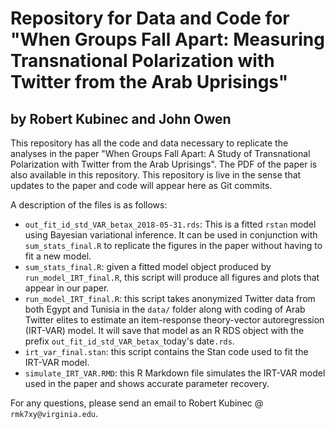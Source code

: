 # Repository for Data and Code for "When Groups Fall Apart: Measuring Transnational Polarization with Twitter from the Arab Uprisings"

## by Robert Kubinec and John Owen

This repository has all the code and data necessary to replicate the analyses in the paper "When Groups Fall Apart: A Study of Transnational Polarization with Twitter from the Arab Uprisings". The PDF of the paper is also available in this repository. This repository is live in the sense that updates to the paper and code will appear here as Git commits. 

A description of the files is as follows:

- `out_fit_id_std_VAR_betax_2018-05-31.rds`: This is a fitted `rstan` model using Bayesian variational inference. It can be used in conjunction with `sum_stats_final.R` to replicate the figures in the paper without having to fit a new model.
- `sum_stats_final.R`: given a fitted model object produced by `run_model_IRT_final.R`, this script will produce all figures and plots that appear in our paper. 
- `run_model_IRT_final.R`: this script takes anonymized Twitter data from both Egypt and Tunisia in the `data/` folder along with coding of Arab Twitter elites to estimate an item-response theory-vector autoregression (IRT-VAR) model. It will save that model as an R RDS object with the prefix `out_fit_id_std_VAR_betax_`today's date`.rds`.
- `irt_var_final.stan`: this script contains the Stan code used to fit the IRT-VAR model. 
- `simulate_IRT_VAR.RMD`: this R Markdown file simulates the IRT-VAR model used in the paper and shows accurate parameter recovery. 

For any questions, please send an email to Robert Kubinec @ `rmk7xy@virginia.edu`.